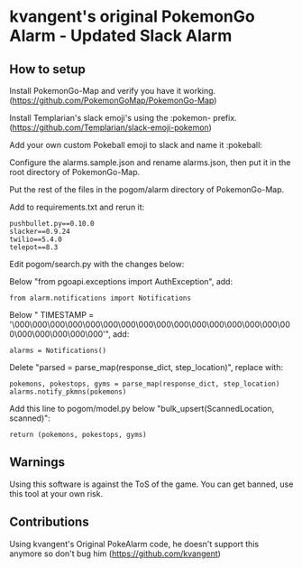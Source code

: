 
# kvangent's original PokemonGo Alarm - Updated Slack Alarm

## How to setup

Install PokemonGo-Map and verify you have it working. (https://github.com/PokemonGoMap/PokemonGo-Map)

Install Templarian's slack emoji's using the :pokemon- prefix. (https://github.com/Templarian/slack-emoji-pokemon)

Add your own custom Pokeball emoji to slack and name it :pokeball:

Configure the alarms.sample.json and rename alarms.json, then put it in the root directory of PokemonGo-Map.

Put the rest of the files in the pogom/alarm directory of PokemonGo-Map.

Add to requirements.txt and rerun it:

```
pushbullet.py==0.10.0
slacker==0.9.24
twilio==5.4.0
telepot==8.3
```

Edit pogom/search.py with the changes below:

Below "from pgoapi.exceptions import AuthException", add:

```
from alarm.notifications import Notifications
```

Below "
TIMESTAMP = '\000\000\000\000\000\000\000\000\000\000\000\000\000\000\000\000\000\000\000\000\000'", add:

```
alarms = Notifications()
```

Delete "parsed = parse_map(response_dict, step_location)", replace with:

```
pokemons, pokestops, gyms = parse_map(response_dict, step_location)
alarms.notify_pkmns(pokemons)
```

Add this line to pogom/model.py below "bulk_upsert(ScannedLocation, scanned)":

```
return (pokemons, pokestops, gyms)
```

## Warnings

Using this software is against the ToS of the game. You can get banned, use this tool at your own risk.


## Contributions

Using kvangent's Original PokeAlarm code, he doesn't support this anymore so don't bug him (https://github.com/kvangent) 